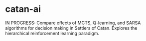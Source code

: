 # catan-ai
IN PROGRESS: Compare effects of MCTS, Q-learning, and SARSA algorithms for decision making in Settlers of Catan.
Explores the hierarchical reinforcement learning paradigm.
